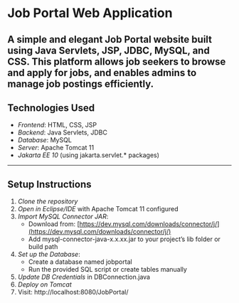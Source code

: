 # Job Portal Web Application
A simple and elegant Job Portal website built using Java Servlets, JSP, JDBC, MySQL, and CSS. This platform allows job seekers to browse and apply for jobs, and enables admins to manage job postings efficiently.
---
## Technologies Used
- *Frontend*: HTML, CSS, JSP
- *Backend*: Java Servlets, JDBC
- *Database*: MySQL
- *Server*: Apache Tomcat 11
- *Jakarta EE 10* (using jakarta.servlet.* packages)
---
## Setup Instructions
1. *Clone the repository*
2. *Open in Eclipse/IDE* with Apache Tomcat 11 configured
3. *Import MySQL Connector JAR*:  
   - Download from: [https://dev.mysql.com/downloads/connector/j/](https://dev.mysql.com/downloads/connector/j/)
   - Add mysql-connector-java-x.x.xx.jar to your project’s lib folder or build path
4. *Set up the Database*:  
   - Create a database named jobportal
   - Run the provided SQL script or create tables manually
5. *Update DB Credentials* in DBConnection.java
6. *Deploy on Tomcat*
7. Visit: http://localhost:8080/JobPortal/
